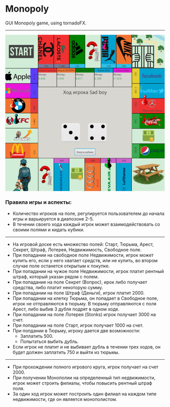 # Monopoly
GUI Monopoly game, using tornadoFX.
____
![Alt-текст](https://raw.githubusercontent.com/donebd/Monopoly/master/src/main/resources/monopoly/fields/game.png "Game play")

### Правила игры и аспекты:
- Количество игроков на поле, регулируется пользователем до начала игры и варьируется в диапозоне 2-5.
- В течении своего хода каждый игрок может взаимодействовать со своими полями и кидать кубики.
---
- На игровой доске есть множество полей: Старт, Тюрьма, Арест, Секрет, Штраф, Лотерея, Недвижимость, Свободное поле.
- При попадании на свободное поле Недвижимости, игрок может купить его, если у него хватает средств, или не купить, во втором случае поле останется открытым к покупке.
- При попадании на чужое поле Недвижимости, игрок платит рентный штраф, который указан рядом с полем.
- При попадание на поле Секрет (Вопрос), ирок либо получает средства, либо платит некоторую сумму.
- При попадании на поле Штраф (Деньги), игрок платит 2000.
- При попадании на клетку Тюрьма, он попадает в Свободное поле, игрок не отправляются в тюрьму. В тюрьму отправляются с поля Арест, либо выбив 3 дубля подрят в одном ходе.
- При попадании на поле Лотерея (Stonks) игрок получает 3000 на счет.
- При попадании на поле Старт, игрок получает 1000 на счет.
- При попдании в Тюрьму, игроку дается две возможности:
  - Заплатить 500.
  - Попытаться выбить дубль.
- Если игрок не платит и не выбивает дубль в течении трех ходов, он будет должен заплатить 750 и выйти из тюрьмы.
---
- При прохождении полного игрового круга, игрок получает на счет 2000.
- При получении Монополии на определенный тип недвижимости, игрок может строить филиалы, чтобы повысить рентный штраф поля.
- За один ход игрок может построить один филиал на каждом типе недвижимости, где он является монополистом.
